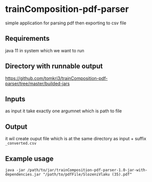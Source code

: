 # trainComposition-pdf-parser

simple application for parsing pdf then exporting to csv file
## Requirements
java 11 in system which we want to run

## Directory with runnable output
https://github.com/tomkri3/trainComposition-pdf-parser/tree/master/builded-jars

## Inputs
as input it take exactly one argumnet which is path to file

## Output
it wil create ouput file which is at the same directory as input + suffix `_converted.csv`

## Example usage

`java -jar /path/to/jar/trainComposition-pdf-parser-1.0-jar-with-dependencies.jar "/path/to/pdfFile/SlozeniVlaku (35).pdf"`

